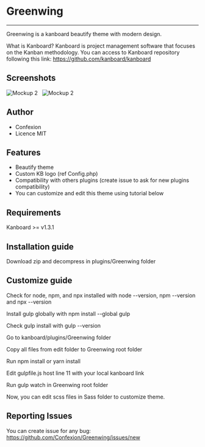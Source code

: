 # Greenwing

<hr>

Greenwing is a kanboard beautify theme with modern design.

What is Kanboard? Kanboard is project management software that focuses on the Kanban methodology.
You can access to Kanboard repository following this link:
https://github.com/kanboard/kanboard

## Screenshots

![Mockup 2](https://ctwwwmedias.blob.core.windows.net/default/github/greenwing/Mockup1.png)
&nbsp;
![Mockup 2](https://ctwwwmedias.blob.core.windows.net/default/github/greenwing/Mockup2.png)

## Author

* Confexion
* Licence MIT

## Features

* Beautify theme
* Custom KB logo (ref Config.php)
* Compatibility with others plugins (create issue to ask for new plugins compatibility)
* You can customize and edit this theme using tutorial below

## Requirements

Kanboard >= v1.3.1

## Installation guide

Download zip and decompress in plugins/Greenwing folder

## Customize guide

Check for node, npm, and npx installed with node --version, npm --version and npx --version

Install gulp globally with npm install --global gulp

Check gulp install with gulp --version

Go to kanboard/plugins/Greenwing folder

Copy all files from edit folder to Greenwing root folder

Run npm install or yarn install

Edit gulpfile.js host line 11 with your local kanboard link

Run gulp watch in Greenwing root folder

Now, you can edit scss files in Sass folder to customize theme.

## Reporting Issues

You can create issue for any bug: https://github.com/Confexion/Greenwing/issues/new

